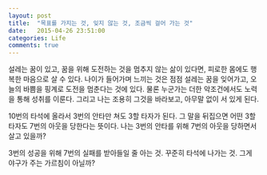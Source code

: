 ```yaml
---
layout: post
title:  "목표를 가지는 것, 잊지 않는 것, 조금씩 걸어 가는 것"
date:   2015-04-26 23:51:00
categories: Life
comments: true
---
```


설레는 꿈이 있고, 꿈을 위해 도전하는 것을 멈추지 않는 삶이 있다면, 피로한 몸에도 
행복한 마음으로 살 수 있다. 
나이가 들어가며 느끼는 것은 점점 설레는 꿈을 잊어가고, 오늘의 바쁨을 핑계로 
도전을 멈춘다는 것에 있다. 물론 누군가는 더한 악조건에서도 노력을 통해 성취를 이룬다.
그리고 나는 조용히 그것을 바라보고, 아무말 없이 서 있게 된다. 

10번의 타석에 올라서 3번의 안타만 쳐도 3할 타자가 된다. 그 말을 뒤집으면 어떤 3할 타자도
7번의 아웃을 당한다는 뜻이다. 나는 3번의 안타를 위해 7번의 아웃을 당하면서 살고 있을까?

3번의 성공을 위해 7번의 실패를 받아들일 줄 아는 것. 꾸준히 타석에 나가는 것. 
그게 야구가 주는 가르침이 아닐까?

